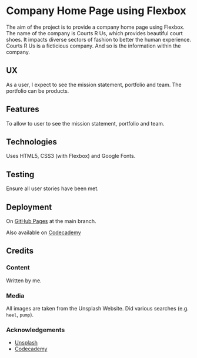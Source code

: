 # Company Home Page using Flexbox

The aim of the project is to provide a company home page using Flexbox.  The name of the company is Courts R Us, which provides beautiful court shoes.  It impacts diverse sectors of fashion to better the human experience.  Courts R Us is a ficticious company.  And so is the information within the company.

## UX

As a user, I expect to see the mission statement, portfolio and team.  The portfolio can be products.

## Features

To allow to user to see the mission statement, portfolio and team.

## Technologies

Uses HTML5, CSS3 (with Flexbox) and Google Fonts.

## Testing

Ensure all user stories have been met.

## Deployment

On [GitHub Pages](https://derektypist.github.io/company-home-page-flexbox) at the main branch.

Also available on [Codecademy](https://www.codecademy.com/workspaces/62065e6ac5d9be847b5211e6)

## Credits

### Content

Written by me.

### Media

All images are taken from the Unsplash Website.  Did various searches (e.g. `heel`, `pump`).

### Acknowledgements

- [Unsplash](https://www.unsplash.com)
- [Codecademy](https://www.codecademy.com)

